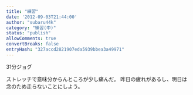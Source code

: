 ```yaml
---
title: "練習"
date: '2012-09-03T21:44:00'
author: "subaru44k"
category: "練習(中)"
status: "publish"
allowComments: true
convertBreaks: false
entryHash: "327accd2821907eda5939bbea3a49971"
---
```

31分ジョグ

ストレッチで意味分からんところが少し痛んだ。
昨日の疲れがあるし、明日は念のため走らないことにしよう。
